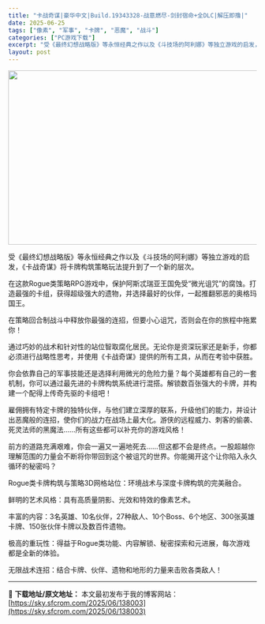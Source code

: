 ```yaml
---
title: "卡战奇谋|豪华中文|Build.19343328-战意燃尽-剑封宿命+全DLC|解压即撸|"
date: 2025-06-25
tags: ["像素", "军事", "卡牌", "恶魔", "战斗"]
categories: ["PC游戏下载"]
excerpt: "受《最终幻想战略版》等永恒经典之作以及《斗技场的阿利娜》等独立游戏的启发，《卡战奇谋》将卡牌构筑策略玩法提升到了一个新的层次。 在这款Rogue类策略RPG游戏中，保护阿斯忒瑞亚王国免受“微光诅咒”的腐蚀。打造最强的卡组，获得超级强大的遗物，并选择最好的伙伴，一起推翻邪恶的奥格玛国王。 在策略回合制&hellip;"
layout: post
---
```


<img class="aligncenter size-full wp-image-138004" src="https://sky.sfcrom.com/wp-content/uploads/2025/06/2025062508592696.webp" alt="" width="616" height="353" />

受《最终幻想战略版》等永恒经典之作以及《斗技场的阿利娜》等独立游戏的启发，《卡战奇谋》将卡牌构筑策略玩法提升到了一个新的层次。

在这款Rogue类策略RPG游戏中，保护阿斯忒瑞亚王国免受“微光诅咒”的腐蚀。打造最强的卡组，获得超级强大的遗物，并选择最好的伙伴，一起推翻邪恶的奥格玛国王。

在策略回合制战斗中释放你最强的连招，但要小心诅咒，否则会在你的旅程中拖累你！

通过巧妙的战术和针对性的站位智取腐化居民。无论你是资深玩家还是新手，你都必须进行战略性思考，并使用《卡战奇谋》提供的所有工具，从而在考验中获胜。

你会依靠自己的军事技能还是选择利用微光的危险力量？每个英雄都有自己的一套机制，你可以通过最先进的卡牌构筑系统进行混搭。解锁数百张强大的卡牌，并构建一个配得上传奇先驱的卡组吧！

雇佣拥有特定卡牌的独特伙伴，与他们建立深厚的联系，升级他们的能力，并设计出恶魔般的连招，使你们的战力在战场上最大化。游侠的远程威力、刺客的偷袭、死灵法师的黑魔法……所有这些都可以补充你的游戏风格！

前方的道路充满艰难，你会一遍又一遍地死去……但这都不会是终点。一股超越你理解范围的力量会不断将你带回到这个被诅咒的世界。你能揭开这个让你陷入永久循环的秘密吗？

Rogue类卡牌构筑与策略3D网格站位：环境战术与深度卡牌构筑的完美融合。

鲜明的艺术风格：具有高质量阴影、光效和特效的像素艺术。

丰富的内容：3名英雄、10名伙伴，27种敌人、10个Boss、6个地区、300张英雄卡牌、150张伙伴卡牌以及数百件遗物。

极高的重玩性：得益于Rogue类功能、内容解锁、秘密探索和元进展，每次游戏都是全新的体验。

无限战术连招：结合卡牌、伙伴、遗物和地形的力量来击败各类敌人！

---
📖 **下载地址/原文地址：** 本文最初发布于我的博客网站：[https://sky.sfcrom.com/2025/06/138003](https://sky.sfcrom.com/2025/06/138003)
